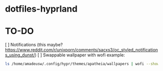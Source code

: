 # dotfiles-hyprland


# TO-DO
[ ] Notifications (this maybe? https://www.reddit.com/r/unixporn/comments/sacxs3/oc_styled_notifications_using_dunst/)
[ ] Swappable wallpaper with wofi
example:
```bash
ls /home/amadeusw/.config/hypr/themes/apatheia/wallpapers | wofi --show dmenu                                                                                                      ```

